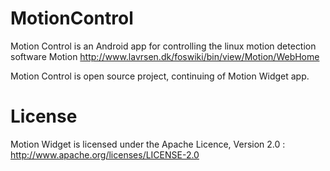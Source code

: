 MotionControl
============

Motion Control is an Android app for controlling the linux motion detection software Motion
http://www.lavrsen.dk/foswiki/bin/view/Motion/WebHome

Motion Control is open source project, continuing of Motion Widget app.

License
=======

Motion Widget is licensed under the Apache Licence, Version 2.0 : http://www.apache.org/licenses/LICENSE-2.0
